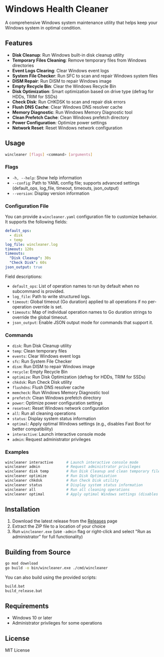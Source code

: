 # Windows Health Cleaner

A comprehensive Windows system maintenance utility that helps keep your Windows system in optimal condition.

## Features

- **Disk Cleanup**: Run Windows built-in disk cleanup utility
- **Temporary Files Cleaning**: Remove temporary files from Windows directories
- **Event Logs Clearing**: Clear Windows event logs
- **System File Checker**: Run SFC to scan and repair Windows system files
- **DISM Repair**: Run DISM to repair Windows image
- **Empty Recycle Bin**: Clear the Windows Recycle Bin
- **Disk Optimization**: Smart optimization based on drive type (defrag for HDDs, TRIM for SSDs)
- **Check Disk**: Run CHKDSK to scan and repair disk errors
- **Flush DNS Cache**: Clear Windows DNS resolver cache
- **Memory Diagnostic**: Run Windows Memory Diagnostic tool
- **Clean Prefetch Cache**: Clean Windows prefetch directory
- **Power Configuration**: Optimize power settings
- **Network Reset**: Reset Windows network configuration

## Usage

```bash
wincleaner [flags] <command> [arguments]
```

### Flags

- `-h, --help`: Show help information
- `--config`: Path to YAML config file; supports advanced settings (default_ops, log_file, timeout, timeouts, json_output)
- `--version`: Display version information

### Configuration File

You can provide a `wincleaner.yaml` configuration file to customize behavior. It supports the following fields:

```yaml
default_ops:
  - disk
  - temp
log_file: wincleaner.log
timeout: 120s
timeouts:
  "Disk Cleanup": 30s
  "Check Disk": 60s
json_output: true
```

Field descriptions:
- `default_ops`: List of operation names to run by default when no subcommand is provided.
- `log_file`: Path to write structured logs.
- `timeout`: Global timeout (Go duration) applied to all operations if no per-operation override is set.
- `timeouts`: Map of individual operation names to Go duration strings to override the global timeout.
- `json_output`: Enable JSON output mode for commands that support it.

### Commands

- `disk`: Run Disk Cleanup utility
- `temp`: Clean temporary files
- `events`: Clear Windows event logs
- `sfc`: Run System File Checker
- `dism`: Run DISM to repair Windows image
- `recycle`: Empty Recycle Bin
- `optimize`: Run Disk Optimization (defrag for HDDs, TRIM for SSDs)
- `chkdsk`: Run Check Disk utility
- `flushdns`: Flush DNS resolver cache
- `memcheck`: Run Windows Memory Diagnostic tool
- `prefetch`: Clean Windows prefetch directory
- `power`: Optimize power configuration settings
- `resetnet`: Reset Windows network configuration
- `all`: Run all cleaning operations
- `status`: Display system status information
- `optimal`: Apply optimal Windows settings (e.g., disables Fast Boot for better compatibility)
- `interactive`: Launch interactive console mode
- `admin`: Request administrator privileges

### Examples

```bash
wincleaner interactive      # Launch interactive console mode
wincleaner admin            # Request administrator privileges
wincleaner disk temp        # Run Disk Cleanup and clean temporary files
wincleaner optimize         # Run Disk Optimization
wincleaner chkdsk           # Run Check Disk utility
wincleaner status           # Display system status information
wincleaner all              # Run all cleaning operations
wincleaner optimal          # Apply optimal Windows settings (disables Fast Boot)
```

## Installation

1. Download the latest release from the [Releases](https://github.com/yourusername/windows_health/releases) page
2. Extract the ZIP file to a location of your choice
3. Run `wincleaner.exe` (use `-admin` flag or right-click and select "Run as administrator" for full functionality)

## Building from Source

```bash
go mod download
go build -o bin/wincleaner.exe ./cmd/wincleaner
```

You can also build using the provided scripts:

```bash
build.bat
build_release.bat
```

## Requirements

- Windows 10 or later
- Administrator privileges for some operations

## License

MIT License 
